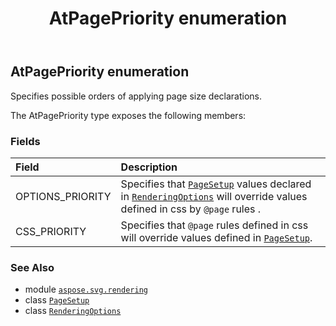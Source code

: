 ﻿---
title: AtPagePriority enumeration
second_title: Aspose.SVG for Python via .NET API References
description: 
type: docs
weight: 220
url: /python-net/aspose.svg.rendering/atpagepriority/
is_root: false
---

## AtPagePriority enumeration

Specifies possible orders of applying page size declarations.



The AtPagePriority type exposes the following members:

### Fields
| Field | Description |
| :- | :- |
| OPTIONS_PRIORITY | Specifies that [`PageSetup`](/svg/python-net/aspose.svg.rendering/pagesetup) values declared in [`RenderingOptions`](/svg/python-net/aspose.svg.rendering/renderingoptions) will override values defined in css by `@page` rules . |
| CSS_PRIORITY | Specifies that `@page` rules  defined in css will override values defined in [`PageSetup`](/svg/python-net/aspose.svg.rendering/pagesetup). |



### See Also
* module [`aspose.svg.rendering`](..)
* class [`PageSetup`](/svg/python-net/aspose.svg.rendering/pagesetup)
* class [`RenderingOptions`](/svg/python-net/aspose.svg.rendering/renderingoptions)
